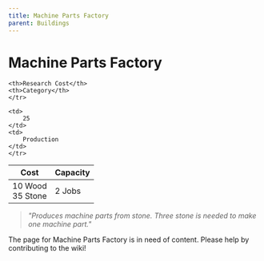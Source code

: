 ```yaml
---
title: Machine Parts Factory
parent: Buildings
---
```

# Machine Parts Factory

<table>
<thead>
	<tr>
	<th>Cost</th>
	<th>Capacity</th>
	
	<th>Research Cost</th>
	<th>Category</th>
	</tr>
</thead>
<tbody>
	<tr>
	<td>
		10 Wood<br>35 Stone
	</td>
	<td>
		2 Jobs
	</td>
	
	<td>
		25
	</td>
	<td>
		Production
	</td>
	</tr>
</tbody>
</table>

> *"Produces machine parts from stone. Three stone is needed to make one machine part."*

The page for Machine Parts Factory is in need of content. Please help by contributing to the wiki!
